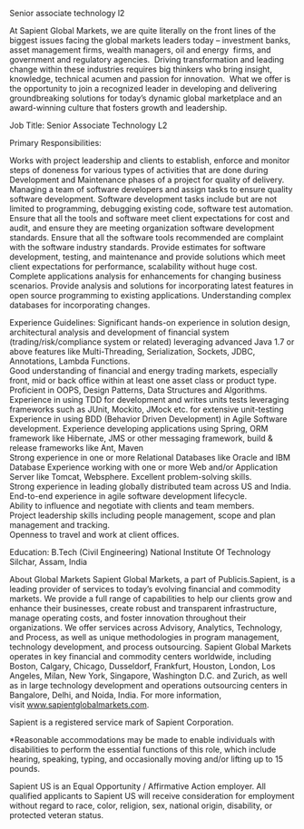 Senior associate technology l2

At Sapient Global Markets, we are quite literally on the front lines of the biggest issues facing the global markets leaders today – investment banks, asset management firms, wealth managers, oil and energy  firms, and government and regulatory agencies.  Driving transformation and leading change within these industries requires big thinkers who bring insight, knowledge, technical acumen and passion for innovation.  What we offer is the opportunity to join a recognized leader in developing and delivering groundbreaking solutions for today’s dynamic global marketplace and an award-winning culture that fosters growth and leadership.

Job Title:
Senior Associate Technology L2

Primary Responsibilities:

Works with project leadership and clients to establish, enforce and monitor steps of doneness for various types of activities that are done during Development and Maintenance phases of a project for quality of delivery.
Managing a team of software developers and assign tasks to ensure quality software development.
Software development tasks include but are not limited to programming, debugging existing code, software test automation.
Ensure that all the tools and software meet client expectations for cost and audit, and ensure they are meeting organization software development standards.
Ensure that all the software tools recommended are complaint with the software industry standards.
Provide estimates for software development, testing, and maintenance and provide solutions which meet client expectations for performance, scalability without huge cost.
Complete applications analysis for enhancements for changing business scenarios.
Provide analysis and solutions for incorporating latest features in open source programming to existing applications.
Understanding complex databases for incorporating changes.

Experience Guidelines:
Significant hands-on experience in solution design, architectural analysis and development of financial system (trading/risk/compliance system or related) leveraging advanced Java 1.7 or above features like Multi-Threading, Serialization, Sockets, JDBC, Annotations, Lambda Functions.  
Good understanding of financial and energy trading markets, especially front, mid or back office within at least one asset class or product type.  
Proficient in OOPS, Design Patterns, Data Structures and Algorithms.  
Experience in using TDD for development and writes units tests leveraging frameworks such as JUnit, Mockito, JMock etc. for extensive unit-testing  
Experience in using BDD (Behavior Driven Development) in Agile Software development.
Experience developing applications using Spring, ORM framework like Hibernate, JMS or other messaging framework, build & release frameworks like Ant, Maven  
Strong experience in one or more Relational Databases like Oracle and IBM Database
Experience working with one or more Web and/or Application Server like Tomcat, Websphere.
Excellent problem-solving skills.  
Strong experience in leading globally distributed team across US and India.  
End-to-end experience in agile software development lifecycle.  
Ability to influence and negotiate with clients and team members.  
Project leadership skills including people management, scope and plan management and tracking.  
Openness to travel and work at client offices.

Education:
B.Tech (Civil Engineering) 
National Institute Of Technology Silchar, Assam, India


About Global Markets
Sapient Global Markets, a part of Publicis.Sapient, is a leading provider of services to today’s evolving financial and commodity markets. We provide a full range of capabilities to help our clients grow and enhance their businesses, create robust and transparent infrastructure, manage operating costs, and foster innovation throughout their organizations. We offer services across Advisory, Analytics, Technology, and Process, as well as unique methodologies in program management, technology development, and process outsourcing. Sapient Global Markets operates in key financial and commodity centers worldwide, including Boston, Calgary, Chicago, Dusseldorf, Frankfurt, Houston, London, Los Angeles, Milan, New York, Singapore, Washington D.C. and Zurich, as well as in large technology development and operations outsourcing centers in Bangalore, Delhi, and Noida, India. For more information, visit www.sapientglobalmarkets.com.

Sapient is a registered service mark of Sapient Corporation. 

*Reasonable accommodations may be made to enable individuals with disabilities to perform the essential functions of this role, which include hearing, speaking, typing, and occasionally moving and/or lifting up to 15 pounds.

Sapient US is an Equal Opportunity / Affirmative Action employer. All qualified applicants to Sapient US will receive consideration for employment without regard to race, color, religion, sex, national origin, disability, or protected veteran status.


